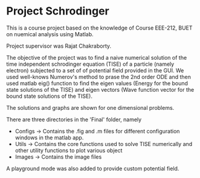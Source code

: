 # Project Schrodinger

This is a course project based on the knowledge of Course EEE-212, BUET on nuemical analysis using Matlab.

Project supervisor was Rajat Chakraborty.

The objective of the project was to find a naive numerical solution of the time independent schrodinger equation (TISE) of a particle (namely electron) subjected to a set of of potential field provided in the GUI. We used well-knows Numerov's method to prase the 2nd order ODE and then used matlab eig() function to find the eigen values (Energy for the bound state solutions of the TISE) and eigen vectors (Wave function vector for the bound state solutions of the TISE).


 The solutions and graphs are shown for one dimensional problems.


There are three directories in the 'Final' folder, namely

* Configs -> Contains the .fig and .m files for different configuration windows in the matlab app.
* Utils -> Contains the core functions used to solve TISE numerically and other utility functions to plot various object
* Images -> Contains the image files


A playground mode was also added to provide custom potential field.
